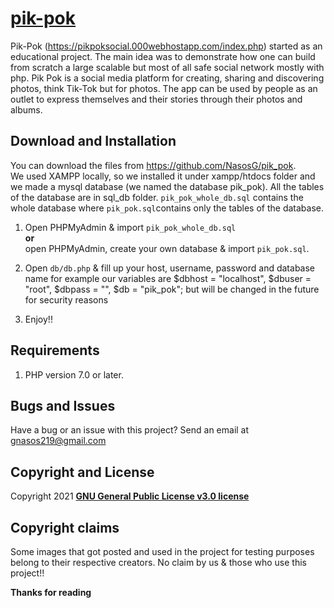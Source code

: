 # [pik-pok](https://pikpoksocial.000webhostapp.com/index.php)

Pik-Pok (https://pikpoksocial.000webhostapp.com/index.php) started as an educational project. The main idea was to demonstrate how one can build from scratch a large scalable but most of all safe social network mostly with php. Pik Pok is a social media platform for creating, sharing and discovering photos, think Tik-Tok but for photos. The app can be used by people as an outlet to express themselves and their stories through their photos and albums.

## Download and Installation

You can download the files from https://github.com/NasosG/pik_pok. 
<br>We used XAMPP locally, so we installed it under xampp/htdocs folder and we made a mysql database (we named the database pik_pok).
All the tables of the database are in sql_db folder. `pik_pok_whole_db.sql` contains the whole database where `pik_pok.sql`contains only the tables of the database.

1. Open PHPMyAdmin & import `pik_pok_whole_db.sql` 
<br><b>or</b>
<br>open PHPMyAdmin, create your own database & import `pik_pok.sql`. 

2. Open `db/db.php` & fill up your host, username, password and database name 
for example our variables are $dbhost = "localhost", $dbuser = "root", $dbpass = "", $db = "pik_pok"; but will be changed in the future for security reasons
3. Enjoy!!

## Requirements

1. PHP version 7.0 or later.

## Bugs and Issues

Have a bug or an issue with this project? Send an email at gnasos219@gmail.com


## Copyright and License

Copyright 2021 **[GNU General Public License v3.0 license](https://opensource.org/licenses/GPL-3.0)**


## Copyright claims
Some images that got posted and used in the project for testing purposes belong to their respective creators. No claim by us & those who use this project!!

**Thanks for reading**




